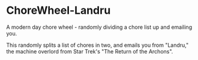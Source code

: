 # ChoreWheel-Landru
A modern day chore wheel - randomly dividing a chore list up and emailing you.

This randomly splits a list of chores in two, and emails you from "Landru," the machine overlord from Star Trek's "The Return of the Archons".
